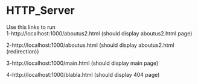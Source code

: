 # HTTP_Server
Use this links to run                                                                          
1-http://localhost:1000/aboutus2.html  (should display aboutus2.html page)

2-http://localhost:1000/aboutus.html   (should display aboutus2.html (redirection))

3-http://localhost:1000/main.html      (should display main page)

4-http://localhost:1000/blabla.html    (should display 404 page)
